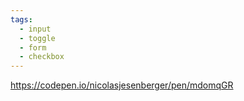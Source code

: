 ```yaml
---
tags:
  - input
  - toggle
  - form
  - checkbox
---
```

https://codepen.io/nicolasjesenberger/pen/mdomqGR
